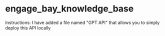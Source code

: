 # engage_bay_knowledge_base



Instructions:
I have added a file named "GPT API" that allows you to simply deploy this API locally 
